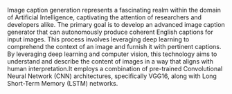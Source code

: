 Image caption generation represents a fascinating realm within the domain of Artificial Intelligence, captivating the attention of researchers and developers alike. The primary goal is to develop an advanced image caption generator that can autonomously produce coherent English captions for input images.  This process involves leveraging deep learning to comprehend the context of an image and furnish it with pertinent captions. By leveraging deep learning and computer vision, this technology aims to understand and describe the content of images in a way that aligns with human interpretation.It employs a combination of pre-trained Convolutional Neural Network (CNN) architectures, specifically VGG16, along with Long Short-Term Memory (LSTM) networks.
